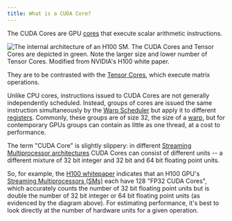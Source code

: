 ```yaml
---
title: What is a CUDA Core?
---
```


The CUDA Cores are GPU [cores](/device-hardware/core) that execute
scalar arithmetic instructions.

![The internal architecture of an H100 SM. The CUDA Cores and Tensor Cores are depicted in green. Note the larger size and lower number of Tensor Cores. Modified from NVIDIA's [H100 white paper](https://resources.nvidia.com/en-us-tensor-core).](https://modal-cdn.com/gpu-glossary/terminal-gh100-sm.svg)

They are to be contrasted with the
[Tensor Cores](/device-hardware/tensor-core), which execute matrix
operations.

Unlike CPU cores, instructions issued to CUDA Cores are not generally
independently scheduled. Instead, groups of cores are issued the same
instruction simultaneously by the
[Warp Scheduler](/device-hardware/warp-scheduler) but apply it to
different [registers](/device-software/registers). Commonly, these
groups are of size 32, the size of a [warp](/device-software/warp),
but for contemporary GPUs groups can contain as little as one thread, at a cost
to performance.

The term "CUDA Core" is slightly slippery: in different
[Streaming Multiprocessor architectures](/device-hardware/streaming-multiprocessor-architecture)
CUDA Cores can consist of different units -- a different mixture of 32 bit
integer and 32 bit and 64 bit floating point units.

So, for example, the
[H100 whitepaper](https://resources.nvidia.com/en-us-tensor-core) indicates that
an H100 GPU's
[Streaming Multiprocessors (SMs)](/device-hardware/streaming-multiprocessor)
each have 128 "FP32 CUDA Cores", which accurately counts the number of 32 bit
floating point units but is double the number of 32 bit integer or 64 bit
floating point units (as evidenced by the diagram above). For estimating
performance, it's best to look directly at the number of hardware units for a
given operation.
